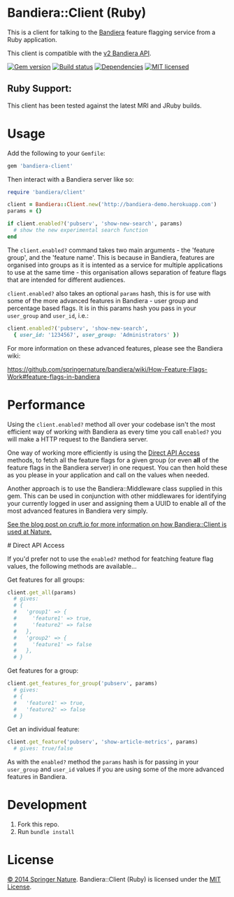 # Bandiera::Client (Ruby)

This is a client for talking to the [Bandiera][bandiera] feature flagging service from a Ruby application.

This client is compatible with the [v2 Bandiera API][bandiera-api].

[![Gem version][shield-gem]][info-gem]
[![Build status][shield-build]][info-build]
[![Dependencies][shield-dependencies]][info-dependencies]
[![MIT licensed][shield-license]][info-license]

## Ruby Support:

This client has been tested against the latest MRI and JRuby builds.

# Usage

Add the following to your `Gemfile`:

```ruby
gem 'bandiera-client'
```

Then interact with a Bandiera server like so:

```ruby
require 'bandiera/client'

client = Bandiera::Client.new('http://bandiera-demo.herokuapp.com')
params = {}

if client.enabled?('pubserv', 'show-new-search', params)
  # show the new experimental search function
end
```

The `client.enabled?` command takes two main arguments - the 'feature group', and the 'feature name'.  This is because in Bandiera, features are organised into groups as it is intented as a service for multiple applications to use at the same time - this organisation allows separation of feature flags that are intended for different audiences.

`client.enabled?` also takes an optional `params` hash, this is for use with some of the more advanced features in Bandiera - user group and percentage based flags.  It is in this params hash you pass in your `user_group` and `user_id`, i.e.:

```ruby
client.enabled?('pubserv', 'show-new-search',
  { user_id: '1234567', user_group: 'Administrators' })
```

For more information on these advanced features, please see the Bandiera wiki:

https://github.com/springernature/bandiera/wiki/How-Feature-Flags-Work#feature-flags-in-bandiera

# Performance

Using the `client.enabled?` method all over your codebase isn't the most efficient way of working with Bandiera as every time you call `enabled?` you will make a HTTP request to the Bandiera server.

One way of working more efficiently is using the [Direct API Access](#direct-api-access) methods, to fetch all the feature flags for a given group (or even **all** of the feature flags in the Bandiera server) in one request. You can then hold these as you please in your application and call on the values when needed.

Another approach is to use the Bandiera::Middleware class supplied in this gem.  This can be used in conjunction with other middlewares for identifying your currently logged in user and assigning them a UUID to enable all of the most advanced features in Bandiera very simply.

[See the blog post on cruft.io for more information on how Bandiera::Client is used at Nature.](http://cruft.io)

<a name="direct-api-access"></a># Direct API Access

If you'd prefer not to use the `enabled?` method for featching feature flag values, the following methods are available...

Get features for all groups:

```ruby
client.get_all(params)
  # gives:
  # {
  #   'group1' => {
  #     'feature1' => true,
  #     'feature2' => false
  #   },
  #   'group2' => {
  #     'feature1' => false
  #   },
  # }
```

Get features for a group:

```ruby
client.get_features_for_group('pubserv', params)
  # gives:
  # {
  #   'feature1' => true,
  #   'feature2' => false
  # }
```

Get an individual feature:

```ruby
client.get_feature('pubserv', 'show-article-metrics', params)
  # gives: true/false
```

As with the `enabled?` method the `params` hash is for passing in your `user_group` and `user_id` values if you are using some of the more advanced features in Bandiera.

# Development

1. Fork this repo.
2. Run `bundle install`

# License

[&copy; 2014 Springer Nature](LICENSE.txt).
Bandiera::Client (Ruby) is licensed under the [MIT License][mit].


[mit]: http://opensource.org/licenses/mit-license.php
[bandiera]: https://github.com/springernature/bandiera
[bandiera-api]: https://github.com/springernature/bandiera/wiki/API-Documentation
[info-dependencies]: https://gemnasium.com/springernature/bandiera-client-ruby
[info-license]: LICENSE
[info-gem]: https://rubygems.org/gems/bandiera-client
[info-build]: https://travis-ci.org/springernature/bandiera-client-ruby
[shield-dependencies]: https://img.shields.io/gemnasium/springernature/bandiera-client-ruby.svg
[shield-license]: https://img.shields.io/badge/license-MIT-blue.svg
[shield-gem]: https://img.shields.io/gem/v/bandiera-client.svg
[shield-build]: https://img.shields.io/travis/springernature/bandiera-client-ruby/master.svg
